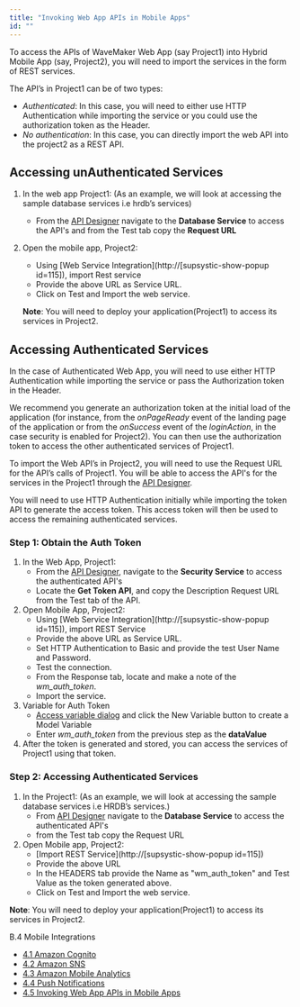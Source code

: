 ```yaml
---
title: "Invoking Web App APIs in Mobile Apps"
id: ""
---
```


To access the APIs of WaveMaker Web App (say Project1) into Hybrid Mobile App (say, Project2), you will need to import the services in the form of REST services.

The API’s in Project1 can be of two types:

- _Authenticated_: In this case, you will need to either use HTTP Authentication while importing the service or you could use the authorization token as the Header.
- _No authentication_: In this case, you can directly import the web API into the project2 as a REST API.

## Accessing unAuthenticated Services

1. In the web app Project1: (As an example, we will look at accessing the sample database services i.e hrdb’s services)
    - From the [API Designer](/learn/assets/API_Access.png) navigate to the **Database Service** to access the API's and from the Test tab copy the **Request URL**
2. Open the mobile app, Project2:
    
    - Using [Web Service Integration](http://[supsystic-show-popup id=115]), import Rest service
    - Provide the above URL as Service URL.
    - Click on Test and Import the web service.
    
    **Note**: You will need to deploy your application(Project1) to access its services in Project2.

## Accessing Authenticated Services

In the case of Authenticated Web App, you will need to use either HTTP Authentication while importing the service or pass the Authorization token in the Header.

We recommend you generate an authorization token at the initial load of the application (for instance, from the _onPageReady_ event of the landing page of the application or from the _onSuccess_ event of the _loginAction_, in the case security is enabled for Project2). You can then use the authorization token to access the other authenticated services of Project1.

To import the Web API’s in Project2, you will need to use the Request URL for the API’s calls of Project1. You will be able to access the API's for the services in the Project1 through the [API Designer](/learn/assets/API_Access.png).

You will need to use HTTP Authentication initially while importing the token API to generate the access token. This access token will then be used to access the remaining authenticated services.

### Step 1: Obtain the Auth Token

1. In the Web App, Project1:
    - From the [API Designer](/learn/assets/API_Access.png), navigate to the **Security Service** to access the authenticated API's
    - Locate the **Get Token API**, and copy the Description Request URL from the Test tab of the API.
2. Open Mobile App, Project2:
    - Using [Web Service Integration](http://[supsystic-show-popup id=115]), import REST Service
    - Provide the above URL as Service URL.
    - Set HTTP Authentication to Basic and provide the test User Name and Password.
    - Test the connection.
    - From the Response tab, locate and make a note of the _wm\_auth\_token_.
    - Import the service.
3. Variable for Auth Token
    - [Access variable dialog](/learn/assets/var_sel.png) and click the New Variable button to create a Model Variable
    - Enter _wm\_auth\_token_ from the previous step as the **dataValue**
4. After the token is generated and stored, you can access the services of Project1 using that token.

### Step 2: Accessing Authenticated Services

1. In the Project1: (As an example, we will look at accessing the sample database services i.e HRDB’s services.)
    - From [API Designer](/learn/assets/API_Access.png) navigate to the **Database Service** to access the authenticated API's
    - from the Test tab copy the Request URL
2. Open Mobile app, Project2:
    - [Import REST Service](http://[supsystic-show-popup id=115])
    - Provide the above URL
    - In the HEADERS tab provide the Name as "wm\_auth\_token" and Test Value as the token generated above.
    - Click on Test and Import the web service.

**Note**: You will need to deploy your application(Project1) to access its services in Project2.

B.4 Mobile Integrations

- [4.1 Amazon Cognito](/learn/hybrid-mobile/mobile-integrations/)
- [4.2 Amazon SNS](/learn/hybrid-mobile/mobile-integrations-amazon-sns/)
- [4.3 Amazon Mobile Analytics](/learn/hybrid-mobile/mobile-integrations-amazon-mobile-analytics/)
- [4.4 Push Notifications](/learn/hybrid-mobile/use-push-notification-wm-mobile-app/)
- [4.5 Invoking Web App APIs in Mobile Apps](#)
